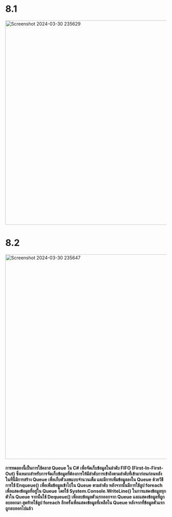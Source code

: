 # 8.1
<img width="637" alt="Screenshot 2024-03-30 235629" src="https://github.com/anndyyzzz/03376836-OOP-2566-Lab-14/assets/144866059/ebf44657-d96f-4983-a14f-5bb32b095c48">

# 8.2
<img width="638" alt="Screenshot 2024-03-30 235647" src="https://github.com/anndyyzzz/03376836-OOP-2566-Lab-14/assets/144866059/4786864f-8594-4f75-a916-8204a8b12201">


#### การทดลองนี้เป็นการใช้คลาส Queue<T> ใน C# เพื่อจัดเก็บข้อมูลในลำดับ FIFO (First-In-First-Out) ซึ่งเหมาะสำหรับการจัดเก็บข้อมูลที่ต้องการให้มีลำดับการเข้าถึงตามลำดับที่เข้ามาก่อนก่อนหลัง ในที่นี้มีการสร้าง Queue<int> เพื่อเก็บตัวเลขแบบจำนวนเต็ม และมีการเพิ่มข้อมูลลงใน Queue ด้วยวิธีการใช้ Enqueue() เพื่อเพิ่มข้อมูลเข้าไปใน Queue ตามลำดับ หลังจากนั้นมีการใช้ลูป foreach เพื่อแสดงข้อมูลที่อยู่ใน Queue โดยใช้ System.Console.WriteLine() ในการแสดงข้อมูลทุกตัวใน Queue จากนั้นใช้ Dequeue() เพื่อลบข้อมูลตัวแรกออกจาก Queue และแสดงข้อมูลที่ถูกลบออกมา สุดท้ายใช้ลูป foreach อีกครั้งเพื่อแสดงข้อมูลที่เหลือใน Queue หลังจากที่ข้อมูลตัวแรกถูกลบออกไปแล้ว
